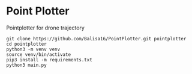 # Point Plotter

Pointplotter for drone trajectory
```
git clone https://github.com/Balisa16/PointPlotter.git pointplotter
cd pointplotter
python3 -m venv venv
source venv/bin/activate
pip3 install -m requirements.txt
python3 main.py
```
